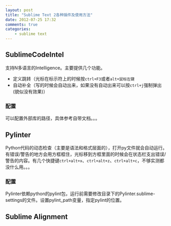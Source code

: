 ```yaml
---
layout: post
title: "Sublime Text 2各种插件及使用方法"
date: 2012-07-25 17:32
comments: true
categories: 
    - sublime text
---
```


## SublimeCodeIntel
支持N多语言的Intelligence。主要提供几个功能。

+   定义跳转（光标在标示符上的时候按``ctrl+F3``或者``alt+鼠标左键``
+   自动补全（写的时候会自动出来，如果没有自动出来可以按``ctrl+j``强制弹出(貌似没有效果)）

### 配置
可以配置外部库的路径，具体参考自带文档。。。

## Pylinter
Python代码的动态检查（主要是语法和格式层面的），打开py文件就会自动运行。有错误/警告的地方会用方框框住，光标移到方框里面的时候会在状态栏支出错误/警告的内容。有几个快捷键``ctrl+alt+x``、``ctrl+alt+z``、``ctrl+alt+c``，不够实测都没什么用。。。

### 配置
Pylinter依赖python的pylint包，运行前需要修改目录下的Pylinter.sublime-settings的文件。设置pylint_path变量，指定pylint的位置。

## Sublime Alignment
